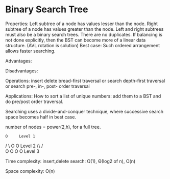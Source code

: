 # Binary Search Tree

Properties:
Left subtree of a node has values lesser than the node.
Right subtree of a node has values greater than the node.
Left and right subtrees must also be a binary search trees. 
There are no duplicates.
If balancing is not done explicitly, then the BST can become more of a linear data structure. (AVL rotation is solution)
Best case: Such ordered arrangement allows faster searching.
 
Advantages:
 
Disadvantages:

Operations:
insert
delete
bread-first traversal or search
depth-first traversal or search
pre-, in-, post- order traversal

Applications:
How to sort a list of unique numbers: add them to a BST and do pre/post order traversal.

Searching uses a divide-and-conquer technique, where successive search space becomes half in best case. 

number of nodes = power(2,h), for a full tree.

    O     Level 1
   / \\
  O   O   Level 2
 /\   /\
O  O O  O Level 3

Time complexity:
insert,delete search: Ω(1), Θ(log2 of n), O(n)

Space complexity:
O(n)

